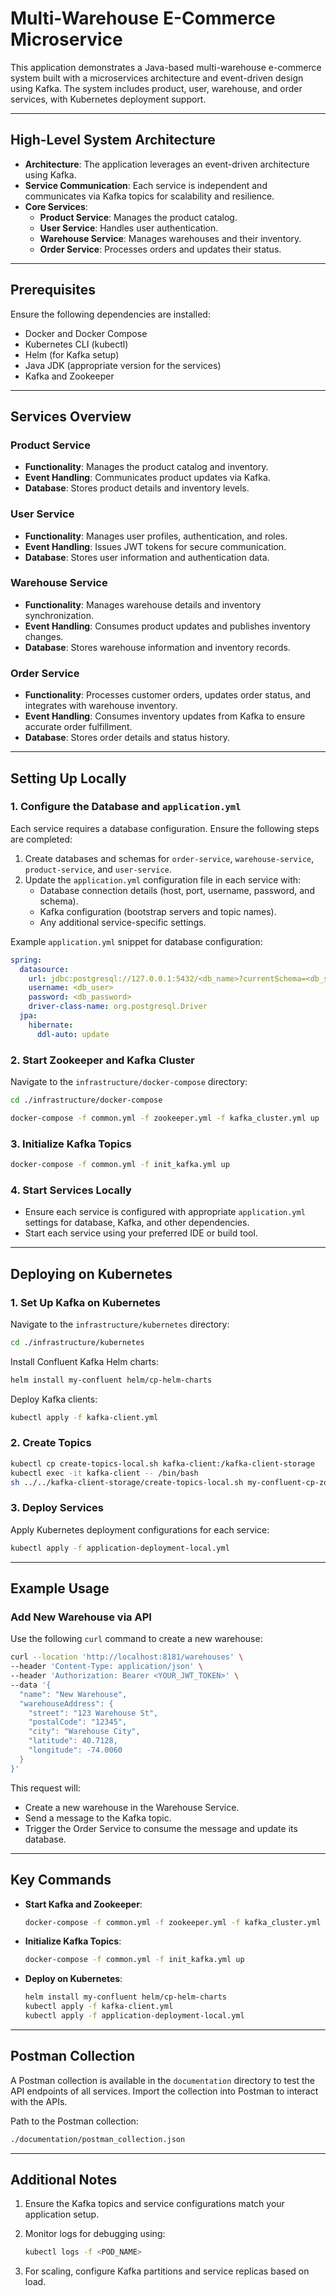 # Multi-Warehouse E-Commerce Microservice

This application demonstrates a Java-based multi-warehouse e-commerce system built with a microservices architecture and event-driven design using Kafka. The system includes product, user, warehouse, and order services, with Kubernetes deployment support.

---

## High-Level System Architecture

- **Architecture**: The application leverages an event-driven architecture using Kafka.
- **Service Communication**: Each service is independent and communicates via Kafka topics for scalability and resilience.
- **Core Services**:
    - **Product Service**: Manages the product catalog.
    - **User Service**: Handles user authentication.
    - **Warehouse Service**: Manages warehouses and their inventory.
    - **Order Service**: Processes orders and updates their status.

---

## Prerequisites

Ensure the following dependencies are installed:

- Docker and Docker Compose
- Kubernetes CLI (kubectl)
- Helm (for Kafka setup)
- Java JDK (appropriate version for the services)
- Kafka and Zookeeper

---

## Services Overview

### Product Service
- **Functionality**: Manages the product catalog and inventory.
- **Event Handling**: Communicates product updates via Kafka.
- **Database**: Stores product details and inventory levels.

### User Service
- **Functionality**: Manages user profiles, authentication, and roles.
- **Event Handling**: Issues JWT tokens for secure communication.
- **Database**: Stores user information and authentication data.

### Warehouse Service
- **Functionality**: Manages warehouse details and inventory synchronization.
- **Event Handling**: Consumes product updates and publishes inventory changes.
- **Database**: Stores warehouse information and inventory records.

### Order Service
- **Functionality**: Processes customer orders, updates order status, and integrates with warehouse inventory.
- **Event Handling**: Consumes inventory updates from Kafka to ensure accurate order fulfillment.
- **Database**: Stores order details and status history.

---

## Setting Up Locally

### 1. Configure the Database and `application.yml`

Each service requires a database configuration. Ensure the following steps are completed:

1. Create databases and schemas for `order-service`, `warehouse-service`, `product-service`, and `user-service`.
2. Update the `application.yml` configuration file in each service with:
    - Database connection details (host, port, username, password, and schema).
    - Kafka configuration (bootstrap servers and topic names).
    - Any additional service-specific settings.

Example `application.yml` snippet for database configuration:

```yaml
spring:
  datasource:
    url: jdbc:postgresql://127.0.0.1:5432/<db_name>?currentSchema=<db_schema>&binaryTransfer=true&reWriteBatchedInserts=true&stringtype=unspecified
    username: <db_user>
    password: <db_password>
    driver-class-name: org.postgresql.Driver
  jpa:
    hibernate:
      ddl-auto: update
```

### 2. Start Zookeeper and Kafka Cluster

Navigate to the `infrastructure/docker-compose` directory:

```bash
cd ./infrastructure/docker-compose
```

```bash
docker-compose -f common.yml -f zookeeper.yml -f kafka_cluster.yml up
```

### 3. Initialize Kafka Topics

```bash
docker-compose -f common.yml -f init_kafka.yml up
```

### 4. Start Services Locally
- Ensure each service is configured with appropriate `application.yml` settings for database, Kafka, and other dependencies.
- Start each service using your preferred IDE or build tool.

---

## Deploying on Kubernetes

### 1. Set Up Kafka on Kubernetes

Navigate to the `infrastructure/kubernetes` directory:

```bash
cd ./infrastructure/kubernetes
```

Install Confluent Kafka Helm charts:

```bash
helm install my-confluent helm/cp-helm-charts
```

Deploy Kafka clients:

```bash
kubectl apply -f kafka-client.yml
```

### 2. Create Topics

```bash
kubectl cp create-topics-local.sh kafka-client:/kafka-client-storage
kubectl exec -it kafka-client -- /bin/bash
sh ../../kafka-client-storage/create-topics-local.sh my-confluent-cp-zookeeper-headless
```

### 3. Deploy Services

Apply Kubernetes deployment configurations for each service:

```bash
kubectl apply -f application-deployment-local.yml
```

---

## Example Usage

### Add New Warehouse via API

Use the following `curl` command to create a new warehouse:

```bash
curl --location 'http://localhost:8181/warehouses' \
--header 'Content-Type: application/json' \
--header 'Authorization: Bearer <YOUR_JWT_TOKEN>' \
--data '{
  "name": "New Warehouse",
  "warehouseAddress": {
    "street": "123 Warehouse St",
    "postalCode": "12345",
    "city": "Warehouse City",
    "latitude": 40.7128,
    "longitude": -74.0060
  }
}'
```

This request will:
- Create a new warehouse in the Warehouse Service.
- Send a message to the Kafka topic.
- Trigger the Order Service to consume the message and update its database.

---

## Key Commands

- **Start Kafka and Zookeeper**:
  ```bash
  docker-compose -f common.yml -f zookeeper.yml -f kafka_cluster.yml up
  ```

- **Initialize Kafka Topics**:
  ```bash
  docker-compose -f common.yml -f init_kafka.yml up
  ```

- **Deploy on Kubernetes**:
  ```bash
  helm install my-confluent helm/cp-helm-charts
  kubectl apply -f kafka-client.yml
  kubectl apply -f application-deployment-local.yml
  ```

---

## Postman Collection

A Postman collection is available in the `documentation` directory to test the API endpoints of all services. Import the collection into Postman to interact with the APIs.

Path to the Postman collection:

```bash
./documentation/postman_collection.json
```

---

## Additional Notes

1. Ensure the Kafka topics and service configurations match your application setup.
2. Monitor logs for debugging using:

   ```bash
   kubectl logs -f <POD_NAME>
   ```
3. For scaling, configure Kafka partitions and service replicas based on load.


